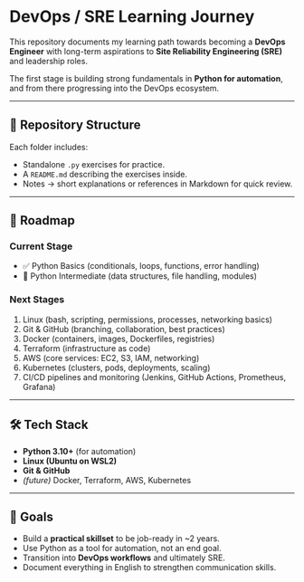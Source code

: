 # DevOps / SRE Learning Journey

This repository documents my learning path towards becoming a **DevOps Engineer** with long-term aspirations to **Site Reliability Engineering (SRE)** and leadership roles.  

The first stage is building strong fundamentals in **Python for automation**, and from there progressing into the DevOps ecosystem.

---

## 📂 Repository Structure
Each folder includes:
- Standalone `.py` exercises for practice.
- A `README.md` describing the exercises inside.
- Notes → short explanations or references in Markdown for quick review.

---

## 🚀 Roadmap
### Current Stage
- ✅ Python Basics (conditionals, loops, functions, error handling)  
- 🔄 Python Intermediate (data structures, file handling, modules)

### Next Stages
1. Linux (bash, scripting, permissions, processes, networking basics)  
2. Git & GitHub (branching, collaboration, best practices)  
3. Docker (containers, images, Dockerfiles, registries)  
4. Terraform (infrastructure as code)  
5. AWS (core services: EC2, S3, IAM, networking)  
6. Kubernetes (clusters, pods, deployments, scaling)  
7. CI/CD pipelines and monitoring (Jenkins, GitHub Actions, Prometheus, Grafana)  

---

## 🛠️ Tech Stack
- **Python 3.10+** (for automation)  
- **Linux (Ubuntu on WSL2)**  
- **Git & GitHub**  
- *(future)* Docker, Terraform, AWS, Kubernetes  

---

## 🎯 Goals
- Build a **practical skillset** to be job-ready in ~2 years.  
- Use Python as a tool for automation, not an end goal.  
- Transition into **DevOps workflows** and ultimately SRE.  
- Document everything in English to strengthen communication skills.